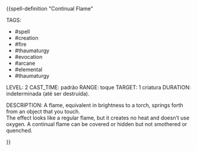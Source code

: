 {{spell-definition "Continual Flame"

TAGS:
- #spell
- #creation
- #fire
- #thaumaturgy
- #evocation
- #arcane
- #elemental
- #thaumaturgy

LEVEL: 2
CAST_TIME: padrão
RANGE: toque
TARGET: 1 criatura
DURATION: indeterminada (até ser destruída).

DESCRIPTION:
A flame, equivalent in brightness to a torch, springs forth from an object that you touch.  
The effect looks like a regular flame, but it creates no heat and doesn’t use oxygen. A continual flame can be covered or hidden but not smothered or quenched.

}}